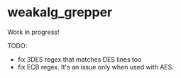 # weakalg_grepper

Work in progress! 

TODO:
- fix 3DES regex that matches DES lines too
- fix ECB regex. It's an issue only when used with AES.

